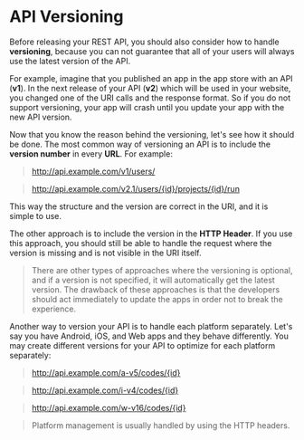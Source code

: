 # API Versioning

Before releasing your REST API, you should also consider how to handle **versioning**, because you can not guarantee that all of your users will always use the latest version of the API. 

For example, imagine that you published an app in the app store with an API (**v1**). In the next release of your API (**v2**) which will be used in your website, you changed one of the URI calls and the response format. So if you do not support versioning, your app will crash until you update your app with the new API version.

Now that you know the reason behind the versioning, let's see how it should be done.
The most common way of versioning an API is to include the **version number** in every **URL**. For example:

> http://api.example.com/v1/users/ 

> http://api.example.com/v2.1/users/{id}/projects/{id}/run

This way the structure and the version are correct in the URI, and it is simple to use.

The other approach is to include the version in the **HTTP Header**. If you use this approach, you should still be able to handle the request where the version is missing and is not visible in the URI itself.

> There are other types of approaches where the versioning is optional, and if a version is not specified, it will automatically get the latest version. The drawback of these approaches is that the developers should act immediately to update the apps in order not to break the experience.

Another way to version your API is to handle each platform separately. Let's say you have Android, iOS, and Web apps and they behave differently. You may create different versions for your API to optimize for each platform separately:

> http://api.example.com/a-v5/codes/{id}

> http://api.example.com/i-v4/codes/{id}

> http://api.example.com/w-v16/codes/{id} 

> Platform management is usually handled by using the HTTP headers.